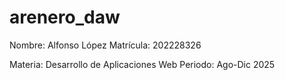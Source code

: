 # arenero_daw
Nombre: Alfonso López
Matrícula: 202228326

Materia: Desarrollo de Aplicaciones Web
Periodo: Ago-Dic 2025


